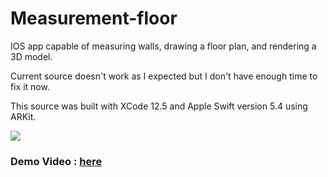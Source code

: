 # Measurement-floor

IOS app capable of measuring walls, drawing a floor plan, and rendering a 3D model.

Current source doesn't work as I expected but I don't have enough time to fix it now.

This source was built with XCode 12.5 and Apple Swift version 5.4 using ARKit.

<img src = "Demo/Tutorial.gif" />

### Demo Video : [here](https://github.com/truedev0420/Measurement-floor/blob/master/Demo/Tutorial.mp4)

